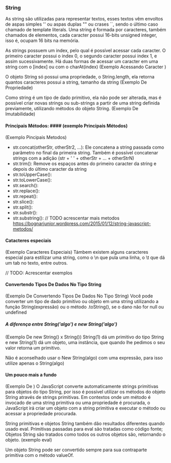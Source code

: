 ### String ###

As string são utilizadas para representar textos, esses textos vêm envoltos de aspas simples '' ou aspas duplas "" ou crases ``, sendo o último caso chamado de template literals. Uma string é formada por caracteres, também chamados de elementos, cada caracter possui 16-bits unsigned integer, isso é, ocupam 16 bits na memória.

As strings possuem um index, pelo qual é possível acessar cada caracter. O primeiro caracter possui o index 0, o segundo caracter possui index 1, e assim sucessivamente. Há duas formas de acessar um caracter em uma string com o [index] ou com o charAt(index) 
(Exemplo Acessando Caracter )

O objeto String só possui uma propriedade, o String.length, ela retorna quantos caracteres possui a string, tamanho da string 
(Exemplo De Propriedade)

Como string é um tipo de dado primitivo, ela não pode ser alterada, mas é possível criar novas strings ou sub-strings a partir de uma string definida previamente, utilizando métodos do objeto String.
(Exemplo De Imutabilidade)

#### Principais Métodos: #### (exemplo Principais Métodos)
(Exemplo Pincipais Metodos)
 - str.concat(otherStr, otherStr2, ...): Ele concatena a string passada como parâmetro no final da primeira string. Também é possível concatenar strings com a adição (str + ' ' + otherStr + ... + otherStrN)
 - str.trim(): Remove os espaços antes do primeiro caracter da string e depois do último caracter da string
 - str.toUpperCase(): 
 - str.toLowerCase():
 - str.search():
 - str.replace():
 - str.repeat():
 - str.slice(): 
 - str.split():
 - str.substr():
 - str.substring():
// TODO acrescentar mais metodos https://bognarjunior.wordpress.com/2015/01/12/string-javascript-metodos/

#### Catacteres especiais ####
(Exemplo Caracteres Especiais)
Támbem existem alguns caracteres especial para estilizar uma string, como o \n que pula uma linha, o \t que dá um tab no texto, entre outros.

// TODO: Acrescentar exemplos

#### Convertendo Tipos De Dados No Tipo String ####
(Exemplo De Convertendo Tipos De Dados No Tipo String)
Você pode converter um tipo de dado primitivo ou objeto em uma string utilizando a função String(expressão) ou o método .toString(), se o dano não for null ou undefined


##### A diferença entre String('algo') e new String('algo') #####
(Exemplo De new String() x String())
String(1) dá um primitivo do tipo String e new String(1) dá um objeto, uma instância, que quando lhe pedimos o seu valor retorna um primitivo.

Não é aconselhado usar o New String(algo) com uma expressão, para isso utilize apenas o String(algo)


#### Um pouco mais a fundo ####
(Exemplo De )
 O JavaScript converte automaticamente strings primitivas para objetos do tipo String, por isso é possível utilizar os métodos do objeto String através de strings primitivas.  Em contextos onde um método é invocado de uma string primitiva ou uma propriedade é procurada, o JavaScript irá criar um objeto com a string primitiva e executar o método ou acessar a propriedade procurada.

 String primitivas e objetos String também dão resultados diferentes quando usado eval. Primitivas passadas para eval são tratadas como código fonte; Objetos String são tratados como todos os outros objetos são, retornando o objeto. (exemplo eval)

 Um objeto String pode ser convertido sempre para sua contraparte primitiva com o método valueOf.


